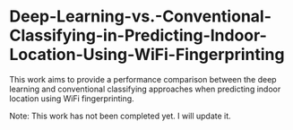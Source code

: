 # Deep-Learning-vs.-Conventional-Classifying-in-Predicting-Indoor-Location-Using-WiFi-Fingerprinting
This work aims to provide a performance comparison between the deep learning and conventional classifying approaches when predicting indoor location using WiFi fingerprinting.

Note: This work has not been completed yet. I will update it.
